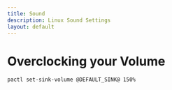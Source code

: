 ```yaml
---
title: Sound
description: Linux Sound Settings
layout: default
---
```


# Overclocking your Volume

```
pactl set-sink-volume @DEFAULT_SINK@ 150%
```


